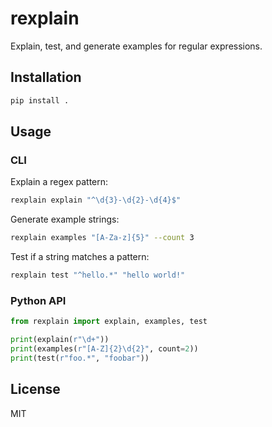 # rexplain

Explain, test, and generate examples for regular expressions.

## Installation

```bash
pip install .
```

## Usage

### CLI

Explain a regex pattern:
```bash
rexplain explain "^\d{3}-\d{2}-\d{4}$"
```

Generate example strings:
```bash
rexplain examples "[A-Za-z]{5}" --count 3
```

Test if a string matches a pattern:
```bash
rexplain test "^hello.*" "hello world!"
```

### Python API

```python
from rexplain import explain, examples, test

print(explain(r"\d+"))
print(examples(r"[A-Z]{2}\d{2}", count=2))
print(test(r"foo.*", "foobar"))
```

## License
MIT 